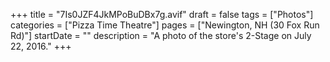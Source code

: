 +++
title = "7Is0JZF4JkMPoBuDBx7g.avif"
draft = false
tags = ["Photos"]
categories = ["Pizza Time Theatre"]
pages = ["Newington, NH (30 Fox Run Rd)"]
startDate = ""
description = "A photo of the store's 2-Stage on July 22, 2016."
+++
